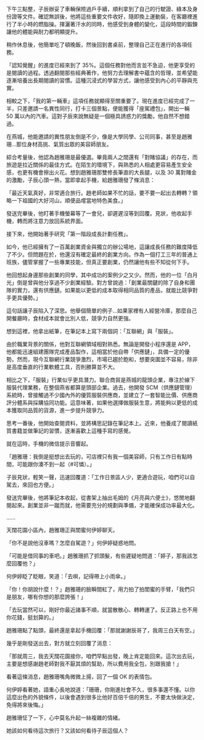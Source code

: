下午三點整，子辰辦妥了車輛保險過戶手續，順利拿到了自己的行駛證、綠本及身份證等文件。確認無誤後，他將這些重要文件收好，隨即換上運動裝，在客廳裡進行了半小時的燃脂操。揮灑著汗水的同時，他感受到身體的變化，這段時間的鍛鍊讓他的體能與耐力都明顯提升。

稍作休息後，他簡單吃了頓晚飯，然後回到書桌前，整理自己正在進行的各項任務。

「認知覺醒」的進度已經來到了 35%。這個任務對他而言並不急迫，他更享受的是閱讀的過程。透過翻閱那些經典著作，他努力去理解書中蘊含的哲理，並希望能逐漸培養出長期閱讀的習慣。這種沉浸式的學習方式，讓他感受到內心的平靜與充實。

相較之下，「我的第一輛車」這項任務就顯得至關重要了。現在進度已經完成了一半，只差邀請一名異性同行，打卡三個景點，便能獲得「座駕禮包」，開出一輛 50 萬以內的汽車。這對子辰來說無疑是一個極具誘惑力的獎勵，他自然不想錯過。

在燕城，他能邀請的異性朋友倒是不少，像是大學同學、公司同事，甚至是趙雅珊...那位身材高挑、氣質出眾的美容師朋友。

綜合考量後，他認為趙雅珊是最優選。畢竟兩人之間還有「對賭協議」的存在，而旅遊是拉近關係的最佳方式。在陌生的環境下，與熟悉的人相處更容易產生安全感，也更有機會擦出火花。想到趙雅珊那雙修長筆直的大長腿，以及 30 萬對賭金的激勵，子辰心頭一熱，當即拿起手機，給趙雅珊發了條消息：

「最近天氣真好，非常適合旅行。趙老師如果不忙的話，要不要一起出去轉轉？領略一下祖國的大好河山，順便品嚐當地特色美食。」

發送完畢後，他盯著手機螢幕等了一會兒，卻遲遲沒等到回覆。見狀，他收起手機，轉而將注意力放回系統界面。

接下來，他開始著手研究「第一階段成長計劃任務」。

如今，他已經擁有了一百萬創業資金與獨立的辦公場地，這讓成長任務的難度降低了不少。但問題在於，他還沒有確定最終的創業方向。作為一個打工三年的普通上班族，儘管掌握了一些專業技能，但真正要創業，仍然讓他有些不知從何下手。

他回想起身邊那些創業的同學，其中成功的案例少之又少。然而，他的一位「白月光」倒是曾與他分享過不少創業經驗。對方曾說過：「創業最關鍵的除了自身和團隊的實力，還有供應鏈。如果能以更低的成本取得相同品質的產品，就能比競爭對手更具優勢。」

這句話讓子辰陷入了深思。他舉個簡單的例子...如果家裡有人經營冷庫，那麼自己開餐廳時，食材成本就會比別人低，競爭力自然更強。

想到這裡，他拿出紙筆，在筆記本上寫下兩個詞：「互聯網」與「服裝」。

由於職業背景的關係，他對互聯網領域相對熟悉。無論是開發小程序還是 APP，他都能迅速組建團隊完成產品製作，這相當於他自帶「供應鏈」，具備一定的優勢。然而，現今互聯網行業競爭激烈，市場已趨於飽和，想要突圍並不容易，除非是高度垂直的行業軟體工具，否則勝算並不大。

相比之下，「服裝」行業似乎更具潛力。聯合商貿是燕城的龍頭企業，專注於線下服裝代理業務，在整個燕省都算是頭部企業。過去，他開發 SCM（供應鏈管理）系統時，曾接觸過不少國內外的優質服裝供應商，並建立了一套智能比價、供應商評分體系與採購協同功能。這意味著，如果他選擇做服裝生意，將能夠以更低的成本獲取同品質的貨源，進一步提升競爭力。

思考一番後，他開始查閱資料，並將構思記錄在筆記本上。近來，他養成了閱讀紙質書籍並做筆記的習慣，逐漸喜歡上這種手寫的感覺。

就在這時，手機的微信提示音響起。

「趙雅珊：我倒是挺想出去玩的，可店裡只有我一個美容師，只有工作日有點時間，可能跟你湊不到一起（#可憐）。」

子辰見狀，輕笑一聲，迅速回覆道：「工作日景區人少，更適合遊玩，咱們可以自駕去，來回也方便。」

發送完畢後，他將筆記本收起，從書架上抽出毛姆的《月亮與六便士》，悠閒地翻閱起來。創業並非一蹴而就，他需要充分的規劃與準備，才能確保成功率最大化。

……

天闊花園小區內，趙雅珊正與閨蜜何伊婷聊天。

「你不是說他沒車嗎？怎麼自駕遊？」何伊婷疑惑地問。

「可能是借同事的車吧。」趙雅珊抓了抓頭髮，有些遲疑地問道：「婷子，那我該怎麼回覆他？」

何伊婷眨了眨眼，笑道：「去唄，記得帶上小雨傘。」

「你！你胡說什麼！？」趙雅珊的臉瞬間紅了，用力拍了拍閨蜜的手臂，「我們只是朋友，哪有你想的那麼誇張！」

「去玩當然可以，剛好你最近諸事不順，就當散散心、轉轉運了。反正路上也不用你花錢，挺划算的。」

趙雅珊點了點頭，最終還是拿起手機回覆：「那就謝謝辰哥了，我周三白天有空。」

幾乎是剛發送出去，對方就立刻回覆了消息：

「那就周三，我去天闊花園接你，咱們早點出發，晚上肯定能回來。這次出去玩，主要是想感謝趙老師對我不厭其煩的幫助，所以費用我全包，別跟我搶！」

看著這條消息，趙雅珊嘴角微微上揚，回了一個 OK 的表情包。

何伊婷看著她，語重心長地說道：「珊珊，你剛進社會不久，很多事還不懂。以你這麼出色的外貌條件，以後會遇到很多比他好百倍千倍的男生，不要太快做決定，免得將來後悔。」

趙雅珊怔了一下，心中莫名升起一絲複雜的情緒。

她該如何看待這次旅行？又該如何看待子辰這個人？